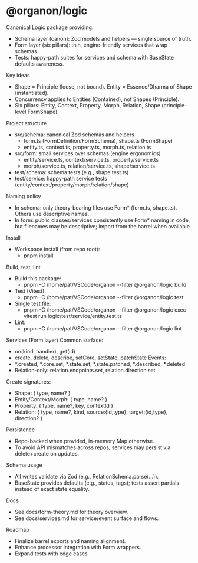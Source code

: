 # @organon/logic

Canonical Logic package providing:
- Schema layer (canon): Zod models and helpers — single source of truth.
- Form layer (six pillars): thin, engine-friendly services that wrap schemas.
- Tests: happy-path suites for services and schema with BaseState defaults awareness.

Key ideas
- Shape = Principle (loose, not bound). Entity = Essence/Dharma of Shape (instantiated).
- Concurrency applies to Entities (Contained), not Shapes (Principle).
- Six pillars: Entity, Context, Property, Morph, Relation, Shape (principle-level FormShape).

Project structure
- src/schema: canonical Zod schemas and helpers
  - form.ts (FormDefinition/FormSchema), shape.ts (FormShape)
  - entity.ts, context.ts, property.ts, morph.ts, relation.ts
- src/form: small services over schemas (engine ergonomics)
  - entity/service.ts, context/service.ts, property/service.ts
  - morph/service.ts, relation/service.ts, shape/service.ts
- test/schema: schema tests (e.g., shape.test.ts)
- test/service: happy-path service tests (entity/context/property/morph/relation/shape)

Naming policy
- In schema: only theory-bearing files use Form* (form.ts, shape.ts). Others use descriptive names.
- In form: public classes/services consistently use Form* naming in code, but filenames may be descriptive; import from the barrel when available.

Install
- Workspace install (from repo root):
  - pnpm install

Build, test, lint
- Build this package:
  - pnpm -C /home/pat/VSCode/organon --filter @organon/logic build
- Test (Vitest):
  - pnpm -C /home/pat/VSCode/organon --filter @organon/logic test
- Single test file:
  - pnpm -C /home/pat/VSCode/organon --filter @organon/logic exec vitest run logic/test/service/entity.test.ts
- Lint:
  - pnpm -C /home/pat/VSCode/organon --filter @organon/logic lint

Services (Form layer)
Common surface:
- on(kind, handler), get(id)
- create, delete, describe, setCore, setState, patchState
Events:
- *.created, *.core.set, *.state.set, *.state.patched, *.described, *.deleted
- Relation-only: relation.endpoints.set, relation.direction.set

Create signatures:
- Shape: { type, name? }
- Entity/Context/Morph: { type, name? }
- Property: { type, name?, key, contextId }
- Relation: { type, name?, kind, source:{id,type}, target:{id,type}, direction? }

Persistence
- Repo-backed when provided, in-memory Map otherwise.
- To avoid API mismatches across repos, services may persist via delete+create on updates.

Schema usage
- All writes validate via Zod (e.g., RelationSchema.parse(...)).
- BaseState provides defaults (e.g., status, tags); tests assert partials instead of exact state equality.

Docs
- See docs/form-theory.md for theory overview.
- See docs/services.md for service/event surface and flows.

Roadmap
- Finalize barrel exports and naming alignment.
- Enhance processor integration with Form wrappers.
- Expand tests with edge cases
